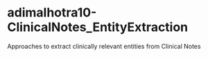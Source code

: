 # adimalhotra10-ClinicalNotes_EntityExtraction
Approaches to extract clinically relevant entities from Clinical Notes
